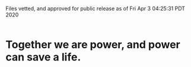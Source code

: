 Files vetted, and approved for public release as of Fri Apr  3 04:25:31 PDT 2020<br><br><h1>Together we are power, and power can save a life.</h1>
